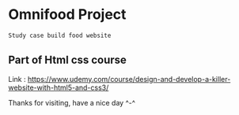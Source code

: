 # Omnifood Project

```sh
Study case build food website
```

## Part of Html css course
Link : https://www.udemy.com/course/design-and-develop-a-killer-website-with-html5-and-css3/

Thanks for visiting, have a nice day ^-^
